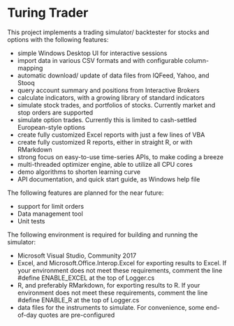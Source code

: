 # Turing Trader
This project implements a trading simulator/ backtester for stocks and options with the following features:

* simple Windows Desktop UI for interactive sessions
* import data in various CSV formats and with configurable column-mapping
* automatic download/ update of data files from IQFeed, Yahoo, and Stooq
* query account summary and positions from Interactive Brokers
* calculate indicators, with a growing library of standard indicators
* simulate stock trades, and portfolios of stocks. Currently market and stop orders are supported
* simulate option trades. Currently this is limited to cash-settled European-style options
* create fully customized Excel reports with just a few lines of VBA
* create fully customized R reports, either in straight R, or with RMarkdown
* strong focus on easy-to-use time-series APIs, to make coding a breeze
* multi-threaded optimizer engine, able to utilize all CPU cores
* demo algorithms to shorten learning curve
* API documentation, and quick start guide, as Windows help file

The following features are planned for the near future:

* support for limit orders
* Data management tool
* Unit tests

The following environment is required for building and running the simulator:

* Microsoft Visual Studio, Community 2017
* Excel, and Microsoft.Office.Interop.Excel for exporting results to Excel. If your environment does not meet these requirements, comment the line #define ENABLE_EXCEL at the top of Logger.cs
* R, and preferably RMarkdown, for exporting results to R. If your environment does not meet these requirements, comment the line #define ENABLE_R at the top of Logger.cs
* data files for the instruments to simulate. For convenience, some end-of-day quotes are pre-configured


